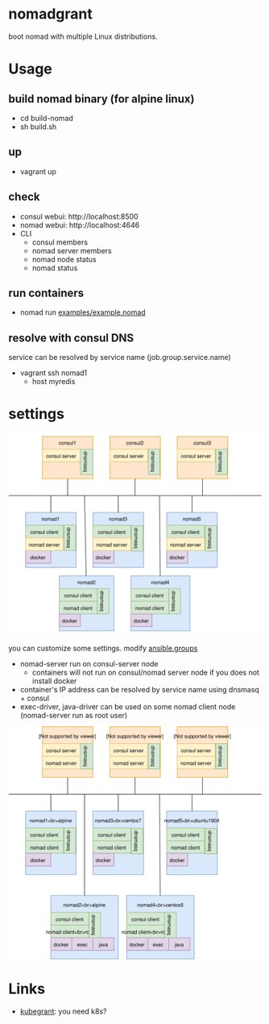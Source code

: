 # nomadgrant

boot nomad with multiple Linux distributions.

# Usage

## build nomad binary (for alpine linux)

- cd build-nomad
- sh build.sh

## up

- vagrant up

## check

- consul webui: http://localhost:8500
- nomad webui: http://localhost:4646
- CLI
  - consul members
  - nomad server members
  - nomad node status
  - nomad status

## run containers

- nomad run [examples/example.nomad](./examples/example.nomad)

## resolve with consul DNS

service can be resolved by service name (job.group.service.name)

- vagrant ssh nomad1
  - host myredis

# settings

![](nomad1_0.svg)

you can customize some settings. modify [ansible.groups](./Vagrantfile#L58)

- nomad-server run on consul-server node
  - containers will not run on consul/nomad server node if you does not install docker
- container's IP address can be resolved by service name using dnsmasq + consul
- exec-driver, java-driver can be used on some nomad client node (nomad-server run as root user)

![default settings](nomad1_1.svg)

# Links

- [kubegrant](https://github.com/wtnb75/kubegrant): you need k8s?
